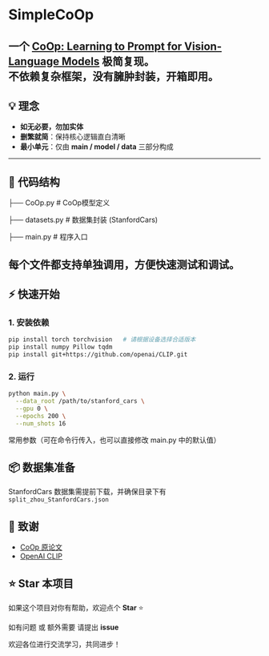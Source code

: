 # SimpleCoOp

一个 [CoOp: Learning to Prompt for Vision-Language Models](https://arxiv.org/abs/2109.01134) **极简复现**。  
不依赖复杂框架，没有臃肿封装，开箱即用。
---

## 💡 理念
- **如无必要，勿加实体**  
- **删繁就简**：保持核心逻辑直白清晰  
- **最小单元**：仅由 **main / model / data** 三部分构成  

---

## 📂 代码结构
├── CoOp.py           # CoOp模型定义

├── datasets.py       # 数据集封装 (StanfordCars)

├── main.py           # 程序入口

每个文件都支持单独调用，方便快速测试和调试。  
---

## ⚡ 快速开始

### 1. 安装依赖
```bash
pip install torch torchvision   # 请根据设备选择合适版本
pip install numpy Pillow tqdm
pip install git+https://github.com/openai/CLIP.git
```


### 2. 运行

```bash
python main.py \
  --data_root /path/to/stanford_cars \
  --gpu 0 \
  --epochs 200 \
  --num_shots 16
```
常用参数（可在命令行传入，也可以直接修改 main.py 中的默认值）


## 📦 数据集准备

StanfordCars 数据集需提前下载，并确保目录下有 `split_zhou_StanfordCars.json`

## 🙌 致谢

* [CoOp 原论文](https://arxiv.org/abs/2109.01134)
* [OpenAI CLIP](https://github.com/openai/CLIP)


## ⭐ Star 本项目

如果这个项目对你有帮助，欢迎点个 **Star** ⭐

如有问题 或 额外需要 请提出 **issue**  

欢迎各位进行交流学习，共同进步！